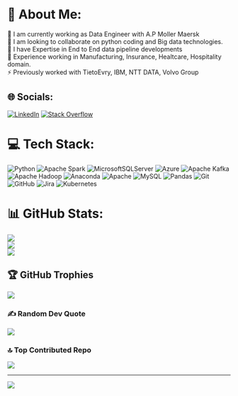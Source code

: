 # 💫 About Me:
🔭 I am currently working as Data Engineer with A.P Moller Maersk<br>🌱 I am looking to collaborate on python coding and Big data technologies.<br>💬 I have Expertise in End to End data pipeline developments <br> 👯 Experience working in Manufacturing, Insurance, Healtcare, Hospitality domain. <br> ⚡ Previously worked with TietoEvry, IBM, NTT DATA, Volvo Group


## 🌐 Socials:
[![LinkedIn](https://img.shields.io/badge/LinkedIn-%230077B5.svg?logo=linkedin&logoColor=white)](https://www.linkedin.com/in/prathikm/) [![Stack Overflow](https://img.shields.io/badge/-Stackoverflow-FE7A16?logo=stack-overflow&logoColor=white)](https://stackoverflow.com/users/11190218/prathik-kini) 

# 💻 Tech Stack:
![Python](https://img.shields.io/badge/python-3670A0?style=for-the-badge&logo=python&logoColor=ffdd54) ![Apache Spark](https://img.shields.io/badge/Apache%20Spark-FDEE21?style=for-the-badge&logo=apachespark&logoColor=black) ![MicrosoftSQLServer](https://img.shields.io/badge/Microsoft%20SQL%20Server-CC2927?style=for-the-badge&logo=microsoft%20sql%20server&logoColor=white) ![Azure](https://img.shields.io/badge/azure-%230072C6.svg?style=for-the-badge&logo=microsoftazure&logoColor=white) ![Apache Kafka](https://img.shields.io/badge/Apache%20Kafka-000?style=for-the-badge&logo=apachekafka) ![Apache Hadoop](https://img.shields.io/badge/Apache%20Hadoop-66CCFF?style=for-the-badge&logo=apachehadoop&logoColor=black) ![Anaconda](https://img.shields.io/badge/Anaconda-%2344A833.svg?style=for-the-badge&logo=anaconda&logoColor=white) ![Apache](https://img.shields.io/badge/apache-%23D42029.svg?style=for-the-badge&logo=apache&logoColor=white) ![MySQL](https://img.shields.io/badge/mysql-4479A1.svg?style=for-the-badge&logo=mysql&logoColor=white) ![Pandas](https://img.shields.io/badge/pandas-%23150458.svg?style=for-the-badge&logo=pandas&logoColor=white) ![Git](https://img.shields.io/badge/git-%23F05033.svg?style=for-the-badge&logo=git&logoColor=white) ![GitHub](https://img.shields.io/badge/github-%23121011.svg?style=for-the-badge&logo=github&logoColor=white) ![Jira](https://img.shields.io/badge/jira-%230A0FFF.svg?style=for-the-badge&logo=jira&logoColor=white) ![Kubernetes](https://img.shields.io/badge/kubernetes-%23326ce5.svg?style=for-the-badge&logo=kubernetes&logoColor=white)
# 📊 GitHub Stats:
![](https://github-readme-stats.vercel.app/api?username=PrathikKini&theme=dark&hide_border=false&include_all_commits=true&count_private=false)<br/>
![](https://github-readme-streak-stats.herokuapp.com/?user=PrathikKini&theme=dark&hide_border=false)<br/>
![](https://github-readme-stats.vercel.app/api/top-langs/?username=PrathikKini&theme=dark&hide_border=false&include_all_commits=true&count_private=false&layout=compact)

## 🏆 GitHub Trophies
![](https://github-profile-trophy.vercel.app/?username=PrathikKini&theme=radical&no-frame=false&no-bg=false&margin-w=4)

### ✍️ Random Dev Quote
![](https://quotes-github-readme.vercel.app/api?type=horizontal&theme=radical)

### 🔝 Top Contributed Repo
![](https://github-contributor-stats.vercel.app/api?username=PrathikKini&limit=5&theme=dark&combine_all_yearly_contributions=true)

---
[![](https://visitcount.itsvg.in/api?id=PrathikKini&icon=0&color=0)](https://visitcount.itsvg.in)

<!-- Proudly created with GPRM ( https://gprm.itsvg.in ) -->
